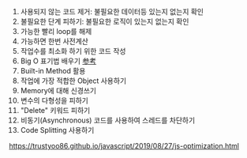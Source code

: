 1. 사용되지 않는 코드 제거: 불필요한 데이터등 있는지 없는지 확인
2. 불필요한 단계 피하기: 불필요한 로직이 있는지 없는지 확인 
3. 가능한 빨리 loop를 해제
4. 가능하면 한번 사전계산
5. 작업수를 최소화 하기 위한 코드 작성
6. Big O 표기법 배우기 [参考](https://suwaru.tokyo/%E3%80%90%E3%82%A2%E3%83%AB%E3%82%B4%E3%83%AA%E3%82%BA%E3%83%A0%E6%80%A7%E8%83%BD%E8%A9%95%E4%BE%A1%E3%80%91big-o%E3%82%AA%E3%83%BC%E3%83%80%E3%83%BC%E8%A8%98%E6%B3%95%E3%82%92%E3%82%84%E3%81%95/)
7. Built-in Method 활용
8. 작업에 가장 적합한 Object 사용하기
9. Memory에 대해 신경쓰기
10. 변수의 다형성을 피하기
11.  "Delete" 키워드 피하기
12.  비동기(Asynchronous) 코드를 사용하여 스레드를 차단하기
13.  Code Splitting 사용하기

https://trustyoo86.github.io/javascript/2019/08/27/js-optimization.html
